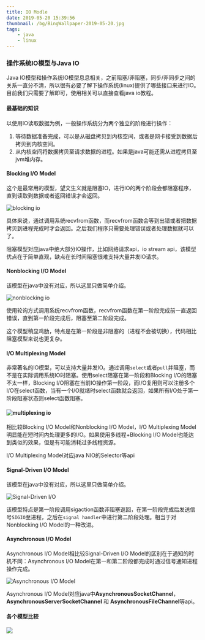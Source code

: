 ```yaml
---
title: IO Modle
date: 2019-05-20 15:39:56
thumbnail: /bg/BingWallpaper-2019-05-20.jpg
tags:
    - java
    - linux
---
```

### 操作系统IO模型与Java IO

Java IO模型和操作系统IO模型息息相关，之前阻塞/非阻塞，同步/非同步之间的关系一直分不清，所以很有必要了解下操作系统(linux)提供了哪些接口来进行IO。目前我们只需要了解即可，使用相关可以直接查看java io教程。



#### 最基础的知识

以使用IO读取数据为例，一般操作系统分为两个独立的阶段进行操作：

1. 等待数据准备完成，可以是从磁盘拷贝到内核空间，或者是网卡接受到数据后拷贝到内核空间。
2. 从内核空间将数据拷贝至请求数据的进程。如果是java可能还需从进程拷贝至jvm堆内存。



#### Blocking I/O Model

这个是最常用的模型，望文生义就是阻塞IO，进行IO的两个阶段会都阻塞程序，直到读取到数据或者返回错误才会返回。

![blocking io](https://i.loli.net/2019/05/20/5ce23b22371a951913.png)

具体来说，通过调用系统recvfrom函数，而recvfrom函数会等到出错或者把数据拷贝到进程完成时才会返回。之后我们程序只需要处理错误或者处理数据就可以了。

阻塞模型对应java中绝大部分IO操作，比如网络请求api，io stream api，该模型优点在于简单直观，缺点在长时间阻塞很难支持大量并发IO请求。



#### Nonblocking I/O Model

该模型在java中没有对应，所以这里只做简单介绍。

![nonblocking io](https://i.loli.net/2019/05/20/5ce23ea09356737999.png)

使用轮询方式调用系统recvfrom函数，recvfrom函数在第一阶段完成前一直返回错误，直到第一阶段完成后，阻塞至第二阶段完成。

这个模型稍显鸡肋，特点是在第一阶段是非阻塞的（进程不会被切换），代码相比阻塞模型来说也更复杂。



#### I/O Multiplexing Model

非常著名的IO模型，可以支持大量并发IO。通过调用`select`或者`pull`并阻塞，而不是在实际调用系统IO时阻塞。使用select阻塞在第一阶段和Blocking I/O的阻塞不太一样，Blocking I/O阻塞在当前IO操作第一阶段，而I/O复用则可以注册多个I/O在select函数，当有一个I/O就绪时select函数就会返回，如果所有I/O处于第一阶段阻塞状态则select函数阻塞。

#### ![multiplexing io](https://i.loli.net/2019/05/20/5ce2479f396b673848.png)

相比较Blocking I/O Model和Nonblocking I/O Model，I/O Multiplexing Model明显能在短时间内处理更多的I/O。如果使用多线程+Blocking I/O Model也能达到类似的效果，但是有可能消耗过多线程资源。

I/O Multiplexing Model对应java NIO的Selector等api



#### Signal-Driven I/O Model

该模型在java中没有对应，所以这里只做简单介绍。

![Signal-Driven I/O](https://i.loli.net/2019/05/20/5ce24b4cbe2bc95227.png)

该模型特点是第一阶段调用sigaction函数非阻塞返回，在第一阶段完成后发送信号`SIGIO`至进程，之后在`signal handler`中进行第二阶段处理。相当于对Nonblocking I/O Model的一种改进。



#### Asynchronous I/O Model

Asynchronous I/O Model相比较Signal-Driven I/O Model的区别在于通知的时机不同：Asynchronous I/O Model在第一和第二阶段都完成时通过信号通知进程操作完成。

![Asynchronous I/O Model](https://i.loli.net/2019/05/20/5ce2562b51ccb91290.png)

Asynchronous I/O Model对应java中**AsynchronousSocketChannel**，**AsynchronousServerSocketChannel** 和 **AsynchronousFileChannel**等api。



#### 各个模型比较

![](https://i.loli.net/2019/05/20/5ce2570fe047836287.png)

[1]: https://notes.shichao.io/unp/ch6/	"Chapter 6. I/O Multiplexing: The select and poll Functions"


